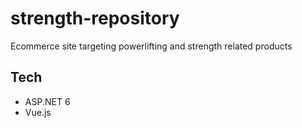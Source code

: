 # strength-repository
Ecommerce site targeting powerlifting and strength related products

## Tech
- ASP.NET 6
- Vue.js
